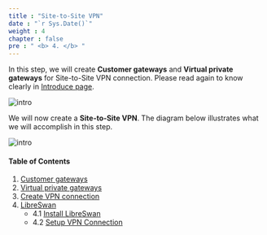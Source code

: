 ```yaml
---
title : "Site-to-Site VPN"
date : "`r Sys.Date()`"
weight : 4
chapter : false
pre : " <b> 4. </b> "
---
```



In this step, we will create **Customer gateways** and **Virtual private gateways** for Site-to-Site VPN connection. Please read again to know clearly in [Introduce page](/1-Introduce#site-to-site-vpn-on-aws).

![intro](/aws-fcj/images/1.introduce/intro-02.png)



We will now create a **Site-to-Site VPN**. The diagram below illustrates what we will accomplish in this step.


![intro](/aws-fcj/images/4.sitetositevpn/4.png)


#### Table of Contents
1. [Customer gateways](/4-SitetoSiteVPN/4.1-cgw) 
2. [Virtual private gateways](/4-SitetoSiteVPN/4.2-vpg)
3. [Create VPN connection](/4-SitetoSiteVPN/4.3-createVPNconnection)
4. [LibreSwan](/4-SitetoSiteVPN/4.4-LibreSwan)
   + 4.1 [Install LibreSwan](/4-SitetoSiteVPN/4.4-LibreSwan/4.4.1-InstallLibreVPN)
   + 4.2 [Setup VPN Connection](/4-SitetoSiteVPN/4.4-LibreSwan/4.4.2-SetupVPNConnection)










